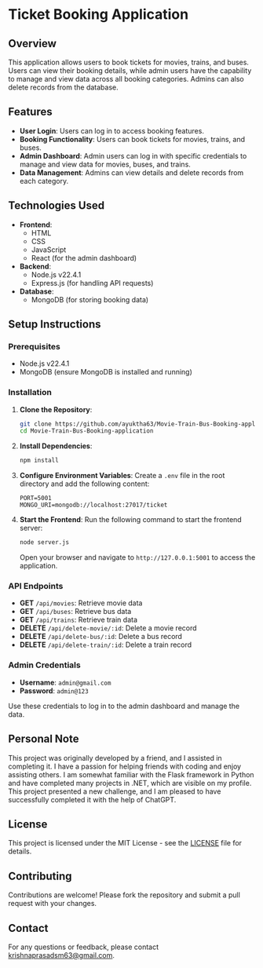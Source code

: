 # Ticket Booking Application

## Overview

This application allows users to book tickets for movies, trains, and buses. Users can view their booking details, while admin users have the capability to manage and view data across all booking categories. Admins can also delete records from the database.

## Features

- **User Login**: Users can log in to access booking features.
- **Booking Functionality**: Users can book tickets for movies, trains, and buses.
- **Admin Dashboard**: Admin users can log in with specific credentials to manage and view data for movies, buses, and trains.
- **Data Management**: Admins can view details and delete records from each category.

## Technologies Used

- **Frontend**: 
  - HTML
  - CSS
  - JavaScript
  - React (for the admin dashboard)
- **Backend**: 
  - Node.js v22.4.1
  - Express.js (for handling API requests)
- **Database**: 
  - MongoDB (for storing booking data)

## Setup Instructions

### Prerequisites

- Node.js v22.4.1
- MongoDB (ensure MongoDB is installed and running)

### Installation

1. **Clone the Repository**:
    ```bash
    git clone https://github.com/ayuktha63/Movie-Train-Bus-Booking-application.git
    cd Movie-Train-Bus-Booking-application
    ```

2. **Install Dependencies**:
    ```bash
    npm install
    ```

3. **Configure Environment Variables**:
    Create a `.env` file in the root directory and add the following content:
    ```env
    PORT=5001
    MONGO_URI=mongodb://localhost:27017/ticket
    ```

4. **Start the Frontend**:
    Run the following command to start the frontend server:
    ```bash
    node server.js
    ```

    Open your browser and navigate to `http://127.0.0.1:5001` to access the application.

### API Endpoints

- **GET** `/api/movies`: Retrieve movie data
- **GET** `/api/buses`: Retrieve bus data
- **GET** `/api/trains`: Retrieve train data
- **DELETE** `/api/delete-movie/:id`: Delete a movie record
- **DELETE** `/api/delete-bus/:id`: Delete a bus record
- **DELETE** `/api/delete-train/:id`: Delete a train record

### Admin Credentials

- **Username**: `admin@gmail.com`
- **Password**: `admin@123`

Use these credentials to log in to the admin dashboard and manage the data.

## Personal Note

This project was originally developed by a friend, and I assisted in completing it. I have a passion for helping friends with coding and enjoy assisting others. I am somewhat familiar with the Flask framework in Python and have completed many projects in .NET, which are visible on my profile. This project presented a new challenge, and I am pleased to have successfully completed it with the help of ChatGPT.

## License

This project is licensed under the MIT License - see the [LICENSE](LICENSE) file for details.

## Contributing

Contributions are welcome! Please fork the repository and submit a pull request with your changes.

## Contact

For any questions or feedback, please contact [krishnaprasadsm63@gmail.com](mailto:krishnaprasadsm63@gmail.com).
